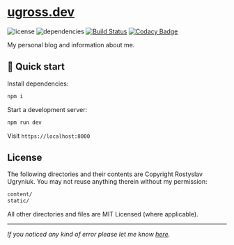 # [ugross.dev](https://ugross.dev)

![license](https://img.shields.io/github/license/ugross/ugross.dev.svg)
![dependencies](https://img.shields.io/david/ugross/ugross.dev.svg)
[![Build Status](https://travis-ci.org/UgRoss/ugross.dev.svg?branch=master)](https://travis-ci.org/UgRoss/ugross.dev)
[![Codacy Badge](https://api.codacy.com/project/badge/Grade/9ac535ad84b14490a3719360dd41fa20)](https://www.codacy.com/app/ugr.ross/ugross.dev?utm_source=github.com&utm_medium=referral&utm_content=UgRoss/ugross.dev&utm_campaign=Badge_Grade)

My personal blog and information about me.

## 🚀 Quick start

Install dependencies:

```bash
npm i
```

Start a development server:

```bash
npm run dev
```

Visit `https://localhost:8000`

## License

The following directories and their contents are Copyright Rostyslav Ugryniuk. You may not reuse anything therein without my permission:

```bash
content/
static/
```

All other directories and files are MIT Licensed (where applicable).

---

_If you noticed any kind of error please let me know [here](https://github.com/UgRoss/ugross.space/issues/new)._
